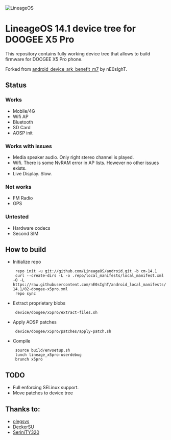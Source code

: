 ![LineageOS](https://lineageos.org/images/logo-2.png)
# LineageOS 14.1 device tree for DOOGEE X5 Pro

This repository contains fully working device tree that allows to build firmware for DOOGEE X5 Pro phone.

Forked from [android_device_ark_benefit_m7](https://github.com/olegsvs/android_device_ark_benefit_m7) by nE0sIghT.

## Status
### Works
 * Mobile/4G
 * Wifi AP
 * Bluetooth
 * SD Card
 * AOSP init

### Works with issues
 * Media speaker audio. Only right stereo channel is played.
 * Wifi. There is some NvRAM error in AP lists. However no other issues exists.
 * Live Display. Slow.

### Not works
 * FM Radio
 * GPS

### Untested
 * Hardware codecs
 * Second SIM

## How to build

 * Initialize repo
   ```
    repo init -u git://github.com/LineageOS/android.git -b cm-14.1
    curl --create-dirs -L -o .repo/local_manifests/local_manifest.xml -O -L https://raw.githubusercontent.com/nE0sIghT/android_local_manifests/cm-14.1/02-doogee-x5pro.xml
    repo sync
   ```
 * Extract proprietary blobs
   ```
    device/doogee/x5pro/extract-files.sh
   ```
 * Apply AOSP patches
   ```
    device/doogee/x5pro/patches/apply-patch.sh
   ```
 * Compile
   ```
    source build/envsetup.sh
    lunch lineage_x5pro-userdebug
    brunch x5pro
   ```

## TODO
 * Full enforcing SELinux support.
 * Move patches to device tree

## Thanks to:
 * [olegsvs](https://github.com/olegsvs)
 * [DeckerSU](https://github.com/DeckerSU)
 * [SeriniTY320](https://github.com/SeriniTY320)
